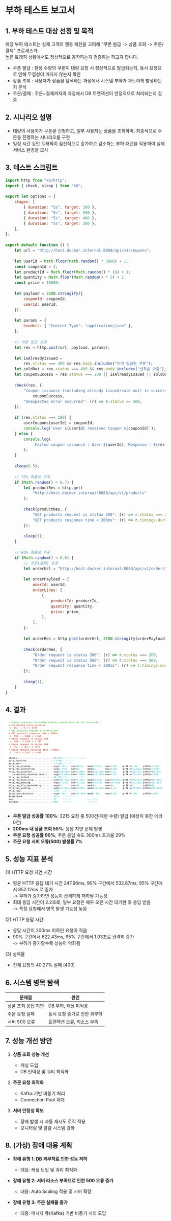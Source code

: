 # 부하 테스트 보고서

## 1. 부하 테스트 대상 선정 및 목적
해당 부하 테스트는 실제 고객의 행동 패턴을 고려해 "쿠폰 발급 -> 상품 조회 -> 주문/결제" 프로세스가   
높은 트래픽 상황에서도 정상적으로 동작하는지 검증하는 하고자 합니다. 

* 쿠폰 발급 : 한정 수량의 쿠폰이 대량 요청 시 정상적으로 발급되는지, 동시 요청으로 인해 무결성이 깨지지 않는지 확인
* 상품 조회 : 사용자가 상품을 탐색하는 과정에서 시스템 부하가 과도하게 발생하는지 분석
* 주문/결제 : 주문~결제까지의 과정에서 DB 트랜잭션이 안정적으로 처리되는지 검증

## 2. 시나리오 설명
- 대량의 사용자가 쿠폰을 신청하고, 일부 사용자는 상품을 조회하며, 최종적으로 주문을 진행하는 시나리오를 구현
- 일정 시간 동안 트래픽이 점진적으로 증가하고 감소하는 부하 패턴을 적용하여 실제 서비스 환경을 모사

## 3. 테스트 스크립트
```javascript
import http from "k6/http";
import { check, sleep } from "k6";

export let options = {
    stages: [
        { duration: "5s", target: 300 },
        { duration: "5s", target: 500 },
        { duration: "5s", target: 400 },
        { duration: "5s", target: 200 },
    ],
};

export default function () {
    let url = "http://host.docker.internal:8080/api/v1/coupons";

    let userId = Math.floor(Math.random() * 3000) + 1;
    const couponId = 4;
    let productId = Math.floor(Math.random() * 16) + 1;
    let quantity = Math.floor(Math.random() * 5) + 1;
    const price = 10000;

    let payload = JSON.stringify({
        couponId: couponId,
        userId: userId,
    });

    let params = {
        headers: { "Content-Type": "application/json" },
    };

    // 쿠폰 발급 요청
    let res = http.post(url, payload, params);

    let isAlreadyIssued =
        res.status === 400 && res.body.includes("이미 발급된 쿠폰");
    let soldOut = res.status === 409 && res.body.includes("선착순 마감");
    let couponSuccess = res.status === 200 || isAlreadyIssued || soldOut;

    check(res, {
        "Coupon issuance (including already issued/sold out) is successful": (r) =>
            couponSuccess,
        "Unexpected error occurred": (r) => r.status >= 500,
    });

    if (res.status === 200) {
        userCoupons[userId] = couponId;
        console.log(`User ${userId} received Coupon ${couponId}`);
    } else {
        console.log(
            `Failed coupon issuance : User ${userId}, Response : ${res.body}`
        );
    }

    sleep(0.5);

    // 70% 확률로 조회
    if (Math.random() < 0.7) {
        let productRes = http.get(
            "http://host.docker.internal:8080/api/v1/products"
        );

        check(productRes, {
            "GET products request is status 200": (r) => r.status === 200,
            "GET products response time < 200ms": (r) => r.timings.duration < 200,
        });

        sleep(1);
    }

    // 80% 확률로 주문
    if (Math.random() < 0.8) {
        // 주문(결제) 요청
        let orderUrl = "http://host.docker.internal:8080/api/v1/orders";

        let orderPayload = {
            userId: userId,
            orderLines: [
                {
                    productId: productId,
                    quantity: quantity,
                    price: price,
                },
            ],
        };

        let orderRes = http.post(orderUrl, JSON.stringify(orderPayload), params);

        check(orderRes, {
            "Order request is status 200": (r) => r.status === 200,
            "Order request is status 500": (r) => r.status === 500,
            "Order request response time < 300ms": (r) => r.timings.duration < 300,
        });

        sleep(1);
    }
}
```

## 4. 결과
![img.png](img.png)
- **쿠폰 발급 성공률 100%**: 3215 요청 중 500건(제한 수량) 발급 (예상치 못한 에러 0건)
- **200ms 내 상품 조회 55%**: 응답 지연 문제 발생
- **주문 요청 성공률 90%**, 주문 응답 속도 300ms 초과율 29%
- **주문 요청 서버 오류(500) 발생률 7%**

## 5. 성능 지표 분석
(1) HTTP 요청 지연 시간 
- 평균 HTTP 응답 대기 시간 247.96ms, 90% 구간에서 532.87ms, 95% 구간에서 852.12ms 로 증가  
    -> 부하가 증가하면 성능이 급격하게 저하될 가능성
- 최대 응답 시간이 2.2초로, 일부 요청은 매우 오랜 시간 대기한 후 응답 받음  
    -> 특정 요청에서 병목 발생 가능성 높음

(2) HTTP 응답 시간
- 응답 시간이 200ms 이하인 요청이 적음
- 90% 구간에서 622.43ms, 95% 구간에서 1.03초로 급격히 증가  
    -> 부하가 증가할수록 성능이 악화됨

(3) 실패율 
- 전체 요청의 40.27% 실패 (400)


## 6. 시스템 병목 탐색
| 문제점 | 원인 |
|--------|-------------------|
| 상품 조회 응답 지연 | DB 부하, 캐싱 미적용 |
| 주문 요청 실패 | 동시 요청 증가로 인한 과부하 |
| 서버 500 오류 | 트랜잭션 오류, 리소스 부족 |

## 7. 성능 개선 방안

1. **상품 조회 성능 개선**
    - 캐싱 도입
    - DB 인덱싱 및 쿼리 최적화

3. **주문 요청 최적화**
    - Kafka 기반 비동기 처리
    - Connection Pool 확대

4. **서버 안정성 확보**
    - 장애 발생 시 자동 재시도 로직 적용
    - 모니터링 및 알람 시스템 강화

## 8. (가상) 장애 대응 계획
- **장애 유형 1: DB 과부하로 인한 성능 저하**
    - 대응: 캐싱 도입 및 쿼리 최적화

- **장애 유형 2: 서버 리소스 부족으로 인한 500 오류 증가**
    - 대응: Auto Scaling 적용 및 서버 확장

- **장애 유형 3: 주문 실패율 증가**
    - 대응: 메시지 큐(Kafka) 기반 비동기 처리 도입







